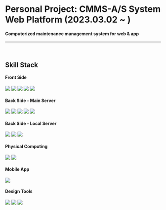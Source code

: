 # Personal Project: CMMS-A/S System Web Platform (2023.03.02 ~ )
#### Computerized maintenance management system for web &amp; app

***

<br>

## Skill Stack
  #### Front Side
  <img src="https://img.shields.io/badge/-HTML5-E34F26?logo=html5&logoColor=white"> 
  <img src="https://img.shields.io/badge/-CSS3-1572B6?logo=css3&logoColor=white"> 
  <img src="https://img.shields.io/badge/-React.JS 18.2.0-61DAFB?logo=react&logoColor=white"> 
  <img src="https://img.shields.io/badge/-TypeScript 5.0.2-3178C6?logo=typescript&logoColor=white"> 
  <img src="https://img.shields.io/badge/-VS Code 1.77.0-007ACC?logo=visual studio code&logoColor=white">

  #### Back Side - Main Server
  <img src="https://img.shields.io/badge/-Spring Boot 3.0.5-6DB33F?logo=spring boot&logoColor=white">
  <img src="https://img.shields.io/badge/-JDK 17-FF2222?logo=openjdk&logoColor=white">
  <img src="https://img.shields.io/badge/-STS 4.18.0-6DB33F?logo=spring&logoColor=white">
  <img src="https://img.shields.io/badge/-Maven-C71A36?logo=apache maven&logoColor=white">
  
  <img src="https://img.shields.io/badge/-MySQL-4479A1?logo=mysql&logoColor=white">
  
  #### Back Side - Local Server
  <img src="https://img.shields.io/badge/-Node.js-339933?logo=node.js&logoColor=white"> 
  <img src="https://img.shields.io/badge/-Express.js-000000?logo=express&logoColor=white"> 
  <img src="https://img.shields.io/badge/-MySQL-4479A1?logo=mysql&logoColor=white">
  
  #### Physical Computing
  <img src="https://img.shields.io/badge/-Raspberry Pi-A22846?logo=raspberry pi&logoColor=white"> 
  <img src="https://img.shields.io/badge/-C-A8B9CC?logo=c&logoColor=white">
  
  #### Mobile App
  <img src="https://img.shields.io/badge/-Flutter-02569B?logo=flutter&logoColor=white">
  
  #### Design Tools
  <img src="https://img.shields.io/badge/-Adobe Photoshop-31A8FF?logo=adobe photoshop&logoColor=white"> 
  <img src="https://img.shields.io/badge/-Adobe Lightroom-31A8FF?logo=adobe lightroom&logoColor=white"> 
  <img src="https://img.shields.io/badge/-Figma-F24E1E?logo=figma&logoColor=white">
